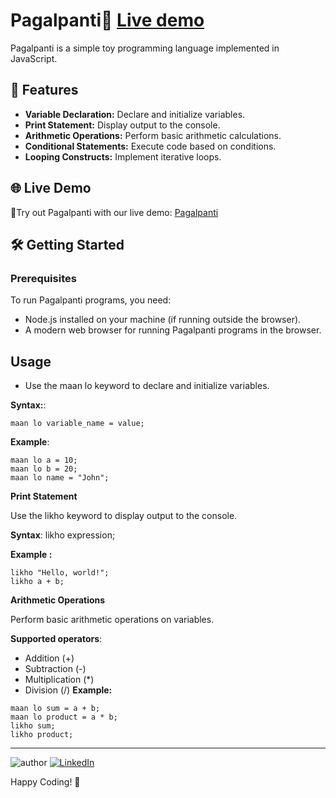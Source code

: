 # Pagalpanti🤪  [Live demo](https://pagalpantionhai.netlify.app/)

Pagalpanti is a simple toy programming language implemented in JavaScript. 

## 🚀 Features 

- **Variable Declaration:** Declare and initialize variables.
- **Print Statement:** Display output to the console.
- **Arithmetic Operations:** Perform basic arithmetic calculations.
- **Conditional Statements:** Execute code based on conditions.
- **Looping Constructs:** Implement iterative loops.

## 🌐 Live Demo

📌Try out Pagalpanti with our live demo: [Pagalpanti](https://pagalpantionhai.netlify.app/)

## 🛠️ Getting Started

### Prerequisites

To run Pagalpanti programs, you need:

- Node.js installed on your machine (if running outside the browser).
- A modern web browser for running Pagalpanti programs in the browser.



## Usage
- Use the maan lo keyword to declare and initialize variables.
  

**Syntax:**:
```plaintext
maan lo variable_name = value;
```

**Example**:
```plaintext
maan lo a = 10;
maan lo b = 20;
maan lo name = "John";
```

**Print Statement**

Use the likho keyword to display output to the console.

**Syntax**:
likho expression;

**Example :**
```plaintext
likho "Hello, world!";
likho a + b;
```

**Arithmetic Operations**

Perform basic arithmetic operations on variables.

**Supported operators**:

- Addition (+)
- Subtraction (-)
- Multiplication (*)
- Division (/)
**Example:**
```plaintext
maan lo sum = a + b;
maan lo product = a * b;
likho sum;
likho product;
```


---

![author](https://img.shields.io/badge/author-Nirbhay--Kumar-blue)
[![LinkedIn](https://img.shields.io/badge/LinkedIn-Connect-blue)](https://www.linkedin.com/in/nirbhaykrmuj/)

Happy Coding! 🎉
